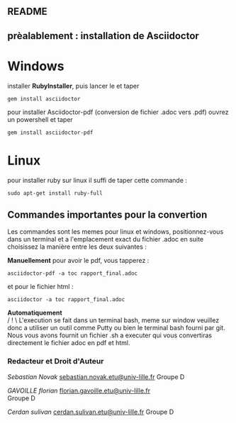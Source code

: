 ## README

## prèalablement : installation de Asciidoctor

# Windows
installer **RubyInstaller**, puis lancer le et taper
```
gem install asciidoctor
```
pour installer Asciidoctor-pdf (conversion de fichier .adoc vers .pdf) ouvrez un powershell et taper 
```
gem install asciidoctor-pdf
```

# Linux
pour installer ruby sur linux il suffi de taper cette commande : 
```
sudo apt-get install ruby-full
```

## Commandes importantes pour la convertion

Les commandes sont les memes pour linux et windows,
positionnez-vous dans un terminal et a l'emplacement exact du fichier .adoc en suite choisissez la manière entre les deux suivantes :

**Manuellement**
pour avoir le pdf, vous tapperez :
```
asciidoctor-pdf -a toc rapport_final.adoc
```
et pour le fichier html :
```
asciidoctor -a toc rapport_final.adoc
``` 

**Automatiquement**  
 / ! \ L'execution se fait dans un terminal bash, meme sur window veuillez donc a utiliser un outil comme Putty ou bien le terminal bash fourni par git.  
Nous vous avons fournit un fichier .sh a executer qui vous convertiras directement le fichier adoc en pdf et html.


### Redacteur et Droit d'Auteur


 _Sebastian Novak_
 sebastian.novak.etu@univ-lille.fr
 Groupe D 

 _GAVOILLE florian_
 florian.gavoille.etu@univ-lille.fr  
 Groupe D 

 _Cerdan sulivan_
 cerdan.sulivan.etu@univ-lille.fr
 Groupe D 
